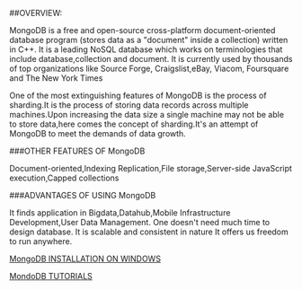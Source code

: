 ##OVERVIEW:

MongoDB is a free and open-source cross-platform document-oriented database program (stores data as a "document" inside a collection) written in C++. It is a leading NoSQL database which works on terminologies that include database,collection and document. It is currently used by thousands of top organizations like Source Forge, Craigslist,eBay, Viacom, Foursquare and The New York Times   

One of the most extinguishing features of MongoDB is the process of sharding.It is the process of storing data records across multiple machines.Upon increasing the data size a single machine may not be able to store data,here comes the concept of sharding.It's an attempt of MongoDB to meet the demands of data growth.

###OTHER FEATURES OF MongoDB 

Document-oriented,Indexing  Replication,File storage,Server-side JavaScript execution,Capped collections

###ADVANTAGES OF USING MongoDB 

It finds application in Bigdata,Datahub,Mobile Infrastructure Development,User Data Management.
One doesn't need much time to design database.
It is scalable and consistent in nature  It offers us freedom to run anywhere.
   

[MongoDB INSTALLATION ON WINDOWS](https://www.guru99.com/installation-configuration-mongodb.html#1)

[MondoDB TUTORIALS](https://www.guru99.com/mongodb-tutorials.html)
